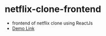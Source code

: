 # netflix-clone-frontend
- frontend of netflix clone using ReactJs
- <a href="https://62e3a2a458ca716778743f80--bright-biscochitos-ec69f3.netlify.app/">Demo Link</a>
